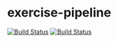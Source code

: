 # exercise-pipeline
[![Build Status](http://test.jenkins/buildStatus/icon?job=exercise-pipeline)](http://test.jenkins/job/exercise-pipeline/)
[![Build Status](http://172.99.114.40/buildStatus/icon?job=exercise-pipeline)](http://172.99.114.40/job/exercise-pipeline/)
